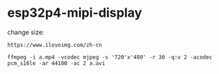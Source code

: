 # esp32p4-mipi-display



change size:
```
https://www.iloveimg.com/zh-cn
```


```
ffmpeg -i a.mp4 -vcodec mjpeg -s '720'x'480' -r 30 -q:v 2 -acodec pcm_s16le -ar 44100 -ac 2 a.avi
```

